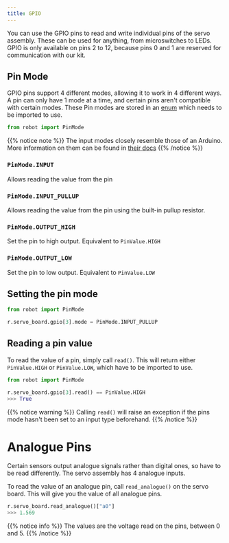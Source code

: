 ```yaml
---
title: GPIO
---
```


You can use the GPIO pins to read and write individual pins of the servo assembly. These can be used for anything, from microswitches to LEDs. GPIO is only available on pins 2 to 12, because pins 0 and 1 are reserved for communication with our kit.

## Pin Mode
GPIO pins support 4 different modes, allowing it to work in 4 different ways. A pin can only have 1 mode at a time, and certain pins aren't compatible with certain modes. These Pin modes are stored in an [enum](https://docs.python.org/3/library/enum.html) which needs to be imported to use.

```python
from robot import PinMode
``` 

{{% notice note %}}
The input modes closely resemble those of an Arduino. More information on them can be found in [their docs](https://www.arduino.cc/en/Tutorial/DigitalPins)
{{% /notice %}}


### `PinMode.INPUT`
Allows reading the value from the pin

### `PinMode.INPUT_PULLUP`
Allows reading the value from the pin using the built-in pullup resistor.

### `PinMode.OUTPUT_HIGH`
Set the pin to high output. Equivalent to `PinValue.HIGH`

### `PinMode.OUTPUT_LOW`
Set the pin to low output. Equivalent to `PinValue.LOW`


## Setting the pin mode

```python
from robot import PinMode

r.servo_board.gpio[3].mode = PinMode.INPUT_PULLUP
```

## Reading a pin value

To read the value of a pin, simply call `read()`. This will return either `PinValue.HIGH` or `PinValue.LOW`, which have to be imported to use.

```python
from robot import PinMode

r.servo_board.gpio[3].read() == PinValue.HIGH
>>> True
```

{{% notice warning %}}
Calling `read()` will raise an exception if the pins mode hasn't been set to an input type beforehand.
{{% /notice %}}

# Analogue Pins

Certain sensors output analogue signals rather than digital ones, so have to be read differently. The servo assembly has 4 analogue inputs.

To read the value of an analogue pin, call `read_analogue()` on the servo board. This will give you the value of all analogue pins.

```python
r.servo_board.read_analogue()["a0"]
>>> 1.569
``` 

{{% notice info %}}
The values are the voltage read on the pins, between 0 and 5.
{{% /notice %}}
